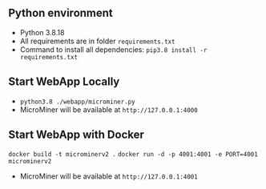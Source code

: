 ## Python environment 
- Python 3.8.18
- All requirements are in folder `requirements.txt`
- Command to install all dependencies: `pip3.8 install -r requirements.txt`

## Start WebApp Locally
- `python3.8 ./webapp/microminer.py`
- MicroMiner will be available at `http://127.0.0.1:4000`

## Start WebApp with Docker
`docker build -t microminerv2 .`
`docker run -d -p 4001:4001 -e PORT=4001 microminerv2`
- MicroMiner will be available at `http://127.0.0.1:4001`


